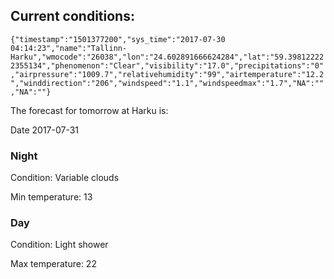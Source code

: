 ## Current conditions: 
 ``` {"timestamp":"1501377200","sys_time":"2017-07-30 04:14:23","name":"Tallinn-Harku","wmocode":"26038","lon":"24.602891666624284","lat":"59.398122222355134","phenomenon":"Clear","visibility":"17.0","precipitations":"0","airpressure":"1009.7","relativehumidity":"99","airtemperature":"12.2","winddirection":"206","windspeed":"1.1","windspeedmax":"1.7","NA":"","NA":""} ```

 The forecast for tomorrow at Harku is: 

Date 2017-07-31 

### Night 

Condition: Variable clouds 

Min temperature: 13 

### Day 

Condition: Light shower 

Max temperature: 22 


